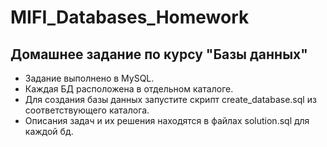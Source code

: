 # MIFI_Databases_Homework
## Домашнее задание по курсу "Базы данных"
- Задание выполнено в MySQL.
- Каждая БД расположена в отдельном каталоге.
- Для создания базы данных запустите скрипт create_database.sql из соответствующего каталога.
- Описания задач и их решения находятся в файлах solution.sql для каждой бд.
